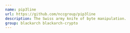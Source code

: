```yaml
---
name: pip3line
url: https://github.com/nccgroup/pip3line
description: The Swiss army knife of byte manipulation.
group: blackarch blackarch-crypto
---
```


